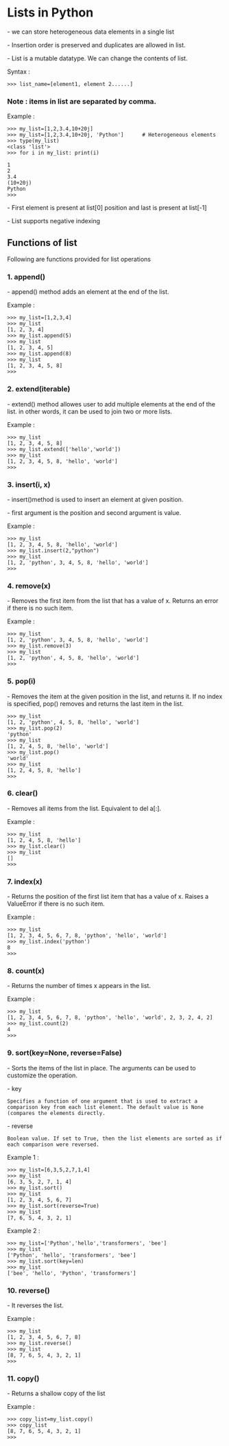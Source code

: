 # Lists in Python

\- we can store heterogeneous data elements in a single list

\- Insertion order is preserved and duplicates are allowed in list.

\- List is a mutable datatype. We can change the contents of list.

Syntax :
```
>>> list_name=[element1, element 2......]
```
### Note : items in list are separated by comma.

Example :
```
>>> my_list=[1,2,3.4,10+20j]
>>> my_list=[1,2,3.4,10+20j, 'Python']		# Heterogeneous elements
>>> type(my_list)
<class 'list'>
>>> for i in my_list: print(i)

1
2
3.4
(10+20j)
Python
>>> 
```

\- First element is present at list[0] position and last is present at list[-1]

\- List supports negative indexing

## Functions of list

Following are functions provided for list operations

### 1. append() 
\- append() method adds an element at the end of the list.

Example :
```
>>> my_list=[1,2,3,4]
>>> my_list
[1, 2, 3, 4]
>>> my_list.append(5)
>>> my_list
[1, 2, 3, 4, 5]
>>> my_list.append(8)
>>> my_list
[1, 2, 3, 4, 5, 8]
>>> 
```

### 2. extend(iterable)
\- extend() method allowes user to add multiple elements at the end of the list. in other words, it can be used to join two or more lists.

Example :
```
>>> my_list
[1, 2, 3, 4, 5, 8]
>>> my_list.extend(['hello','world'])
>>> my_list
[1, 2, 3, 4, 5, 8, 'hello', 'world']
>>> 
```

### 3. insert(i, x)
\- insert()method is used to insert an element at given position.

\- first argument is the position and second argument is value.

Example :
```
>>> my_list
[1, 2, 3, 4, 5, 8, 'hello', 'world']
>>> my_list.insert(2,"python")
>>> my_list
[1, 2, 'python', 3, 4, 5, 8, 'hello', 'world']
>>> 
```

### 4. remove(x)
\- Removes the first item from the list that has a value of x. Returns an error if there is no such item.

Example :
```
>>> my_list
[1, 2, 'python', 3, 4, 5, 8, 'hello', 'world']
>>> my_list.remove(3)
>>> my_list
[1, 2, 'python', 4, 5, 8, 'hello', 'world']
>>> 
```

### 5. pop(i)
\- Removes the item at the given position in the list, and returns it. If no index is specified, pop() removes and returns the last item in the list.
```
>>> my_list
[1, 2, 'python', 4, 5, 8, 'hello', 'world']
>>> my_list.pop(2)
'python'
>>> my_list
[1, 2, 4, 5, 8, 'hello', 'world']
>>> my_list.pop()
'world'
>>> my_list
[1, 2, 4, 5, 8, 'hello']
>>> 
```

### 6. clear()
\- Removes all items from the list. Equivalent to del a[:].

Example :
```
>>> my_list
[1, 2, 4, 5, 8, 'hello']
>>> my_list.clear()
>>> my_list
[]
>>> 
```

### 7. index(x)
\- Returns the position of the first list item that has a value of x. Raises a ValueError if there is no such item.

Example :
```
>>> my_list
[1, 2, 3, 4, 5, 6, 7, 8, 'python', 'hello', 'world']
>>> my_list.index('python')
8
>>> 
```

### 8. count(x)
\- Returns the number of times x appears in the list.

Example :
```
>>> my_list
[1, 2, 3, 4, 5, 6, 7, 8, 'python', 'hello', 'world', 2, 3, 2, 4, 2]
>>> my_list.count(2)
4
>>> 
```

### 9. sort(key=None, reverse=False)

\- Sorts the items of the list in place. The arguments can be used to customize the operation.

\- key
```
Specifies a function of one argument that is used to extract a comparison key from each list element. The default value is None (compares the elements directly.
```
\- reverse
```
Boolean value. If set to True, then the list elements are sorted as if each comparison were reversed. 
```

Example 1 :
```
>>> my_list=[6,3,5,2,7,1,4]
>>> my_list
[6, 3, 5, 2, 7, 1, 4]
>>> my_list.sort()
>>> my_list
[1, 2, 3, 4, 5, 6, 7]
>>> my_list.sort(reverse=True)
>>> my_list
[7, 6, 5, 4, 3, 2, 1]
```

Example 2 :
```
>>> my_list=['Python','hello','transformers', 'bee']
>>> my_list
['Python', 'hello', 'transformers', 'bee']
>>> my_list.sort(key=len)
>>> my_list
['bee', 'hello', 'Python', 'transformers']
```

### 10. reverse()
\- It reverses the list.

Example :
```
>>> my_list
[1, 2, 3, 4, 5, 6, 7, 8]
>>> my_list.reverse()
>>> my_list
[8, 7, 6, 5, 4, 3, 2, 1]
>>> 
```

### 11. copy()

\- Returns a shallow copy of the list

Example :
```
>>> copy_list=my_list.copy()
>>> copy_list
[8, 7, 6, 5, 4, 3, 2, 1]
>>> 
```
